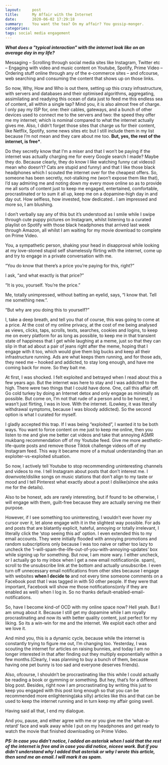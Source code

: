 ```yaml
---
layout:     post
title:      My Affair with the Internet
date:       2020-06-02 17:29:18
summary:    You want the tea? On my affair? You gossip-monger.
categories:  
tags: social media engagement 
---
```


***What does a "typical interaction" with the internet look like on an average day in my life?***

<p class="justify">Messaging – Scrolling through social media sites like Instagram, Twitter etc – Engaging with video and music content on Youtube, Spotify, Prime Video – Ordering stuff online through any of the e-commerce sites – and ofcourse, web searching and consuming the content that shows up on those links.</p>

So now, Why, How and Who is out there, setting up this crazy infrastructure, with servers and databases and their optimised algorithms, aggregating, assimilating and readying this ocean of data just to feed me this endless sea of content, all within a single tap? Mind you, it is also almost free of charge. I only pay my ISP for, one: their cables, gateways, and a bunch of other devices used to connect me to the servers and two: the speed they offer me my internet; which is nominal compared to what the internet actually gives me. Also, I didn’t forget those sites that charge us for their content, like Netflix, Spotify, some news sites etc but I still include them in my list because I’m not mean and they care about me too. **But, yes, the rest of the internet, is free\***.

Do they secretly know that I’m a miser and that I won’t be paying if the internet was actually charging me for every Google search I made? Maybe they do. Because clearly, they do know I like watching funny cat videos(I mean who doesn’t? Cats are stupid and funny) and that I like those black headphones which I scouted the internet over for the cheapest offers. So, someone has been secretly, not-stalking me (won’t expose them like that), I’d say admiring me and noting down my every move online so as to provide me all sorts of content just to keep me engaged, entertained, comfortable, procrastinated or to sum it all up, keep me on a dopamine-high day in and day out. How selfless, how invested, how dedicated.. I am impressed and more so, I am blushing.

I don’t verbally say any of this but it’s understood as I smile while I swipe through cute puppy pictures on Instagram, whilst listening to a curated playlist on Spotify with those black headphones that arrived last week through Amazon, all whilst I am waiting for my movie download to complete on Prime Video.

You, a sympathetic person, shaking your head in disapproval while looking at my love-stoned stupid self shamelessly flirting with the internet, come up and try to engage in a private conversation with me.

“You do know that there’s a price you’re paying for this, right?”

I ask, “and what exactly is that price?”

“It is you, yourself. You’re the price.”

Me, totally unimpressed, without batting an eyelid, says, “I know that. Tell me something new.”.

“But why are you doing this to yourself?”

I, take a deep breath, and tell you that of course, this was going to come at a price. At the cost of my online privacy, at the cost of me being analysed as views, clicks, taps, scrolls, texts, searches, cookies and logins, to keep me on every platform for as long as possible, to keep me in that transient state of happiness that I get while laughing at a meme, just so that they can slip in that ad about a pair of jeans right after the meme, hoping that I engage with it too, which would give them big bucks and keep all their infrastructure running. Ads are what keeps them running, and for those ads, they need me – hooked and addicted, to stay long enough, and have me coming back for more. So they bait me.

At first, I was shocked. I felt exploited and betrayed when I read about this a few years ago. But the internet was here to stay and I was addicted to the high. There were two things that I could have done. One, call this affair off. Go cold turkey by doing an Internet detox and only engage as minimally as possible. But come on, I’m not that rude of a person and to be honest, I wasn’t just flirting, I was in love. With the internet. (Lowkey, it was literally withdrawal symptoms, because I was bloody addicted). So the second option is what I curated for myself.

I gladly accepted this trap. If I was being “exploited”, I wanted it to be both ways. You want to force content on me just to keep me online, then you listen to me and give me better cat videos and take that annoying ASMR mukbang recommendation off of my Youtube feed. Give me more aesthetic-life-quote posts and remove those Tiktok challenge videos off of my Instagram feed. This way it became more of a mutual understanding than an exploiter-vs-exploited situation.

So now, I actively tell Youtube to stop recommending uninteresting channels and videos to me. I tell Instagram about posts that don’t interest me. I downvote/dislike songs on music stations that don't align to my taste or mood and I tell Pinterest what exactly about a post I dislike(since she asks me for the details).

Also to be honest, ads are rarely interesting, but if found to be otherwise, I will engage with them, guilt-free because they are actually serving me their purpose.

However, if I see something too uninteresting, I wouldn’t ever hover my cursor over it, let alone engage with it in the slightest way possible. For ads and posts that are blatantly explicit, hateful, annoying or totally irrelevant, I literally click the ‘stop seeing this ad’ option. I even extended this to my email accounts. They were initially flooded with annoying promotions and random subscriptions only because I was too naive or rather too lazy to uncheck the ‘I-will-spam-the-life-out-of-you-with-annoying-updates’ box while signing up for something. But now, I am more wary. I either uncheck, or I actually go to my inbox when I get a new email notification(ie. spam), scroll to the unsubscribe link at the bottom and actually unsubscribe. I even turn off unnecessary email notifications from other sites because I engage with websites **when I decide to** and not every time someone comments on a Facebook post that I was tagged in with 50 other people. If they were that important, Facebook will show me those notifications(only if they are enabled as well) when I log in. So no thanks default-enabled-email-notifications.

So, have I become kind-of OCD with my online space now? Hell yeah. But I am smug about it. Because I still get my dopamine while I am royally procrastinating and now its with better quality content, just perfect for my liking. So its a win-win for me and the internet. We exploit each other and we love it.

And mind you, this is a dynamic cycle, because while the internet is constantly trying to figure me out, I’m changing too. Yesterday, I was scouting the internet for articles on raising bunnies, and today I am no longer interested in that after finding out they multiply exponentially within a few months.(Clearly, I was planning to buy a bunch of them, because having one pet bunny is too sad and everyone deserves friends).

Also, ofcourse, I shouldn’t be procrastinating like this while I could actually be reading a book or gymming or something. But hey, that’s for a different blog post. Besides, right now I am procrastinating by writing this just to keep you engaged with this post long enough so that you can be recommended more enlightening(aka silly) articles like this and that can be used to keep the internet running and in turn keep my affair going swell.

Having said all that, I end my dialogue.

And you, pause, and either agree with me or you give me the ‘what-a-retard’ face and walk away while I put on my headphones and get ready to watch the movie that finished downloading on Prime Video.

***PS: In case you didn’t notice, I added an asterisk when I said that the rest of the internet is free and in case you did notice, niceee work. But if you didn’t understand why I added that asterisk or why I wrote this article, then send me an email. I will mark it as spam.***